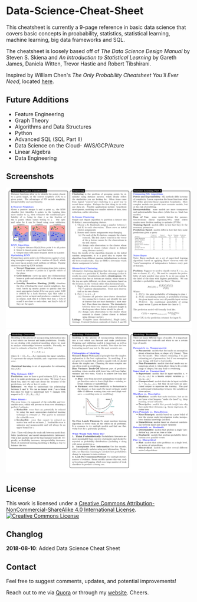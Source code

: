 # Data-Science-Cheat-Sheet

This cheatsheet is currently a 9-page reference in basic data science that covers basic concepts in proabability, statistics, statistical learning, machine learning, big data frameworks and SQL.

The cheatsheet is loosely based off of *The Data Science Design Manual* by Steven S. Skiena and *An Introduction to Statistical Learning* by Gareth James, Daniela Witten, Trevor Hastie and Robert Tibshirani.

Inspired by William Chen's *The Only Probability Cheatsheet You'll Ever Need*, located [here](https://github.com/wzchen/probability_cheatsheet).

## Future Additions
* Feature Engineering
* Graph Theory
* Algorithms and Data Structures
* Python 
* Advanced SQL (SQL Part II)
* Data Science on the Cloud- AWS/GCP/Azure
* Linear Algebra
* Data Engineering

## Screenshots
![](Screenshots/screenshot1.png?raw=true)
![](Screenshots/screenshot2.png?raw=true)


## License
This work is licensed under a <a rel="license" href="http://creativecommons.org/licenses/by-nc-sa/4.0/">Creative Commons Attribution-NonCommercial-ShareAlike 4.0 International License</a>.
<a rel="license" href="http://creativecommons.org/licenses/by-nc-sa/4.0/"><img alt="Creative Commons License" style="border-width:0" src="https://i.creativecommons.org/l/by-nc-sa/4.0/88x31.png" /></a><br/>

## Changlog
**2018-08-10**: Added Data Science Cheat Sheet

## Contact
Feel free to suggest comments, updates, and potential improvements!

Reach out to me via [Quora](https://www.quora.com/profile/Maverick-Lin) or through my [website](http://mavericklin.com/). Cheers.
